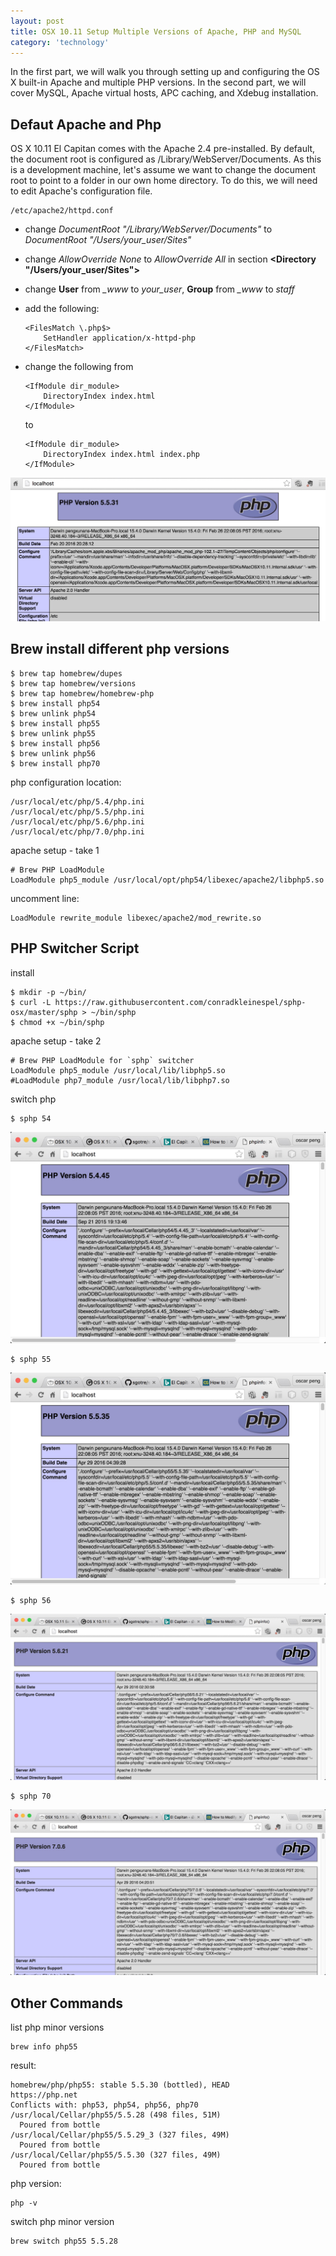 ```yaml
---
layout: post
title: OSX 10.11 Setup Multiple Versions of Apache, PHP and MySQL
category: 'technology'
---
```


In the first part, we will walk you through setting up and configuring the OS X built-in Apache and multiple PHP versions.
In the second part, we will cover MySQL, Apache virtual hosts, APC caching, and Xdebug installation.

## Defaut Apache and Php ##

OS X 10.11 El Capitan comes with the Apache 2.4 pre-installed. By default, the document root is configured as
/Library/WebServer/Documents. As this is a development machine, let's assume we want to change the document root to point
to a folder in our own home directory. To do this, we will need to edit Apache's configuration file.

    /etc/apache2/httpd.conf

-   change *DocumentRoot "/Library/WebServer/Documents"* to *DocumentRoot "/Users/your_user/Sites"*
-   change *AllowOverride None* to *AllowOverride All* in section **<Directory "/Users/your_user/Sites">**
-   change **User** from *_www* to *your_user*, **Group** from *_www* to *staff*
-   add the following:

    ```
    <FilesMatch \.php$>
        SetHandler application/x-httpd-php
    </FilesMatch>
    ```

-   change the following from

    ```
    <IfModule dir_module>
        DirectoryIndex index.html
    </IfModule>
    ```

    to

    ```
    <IfModule dir_module>
        DirectoryIndex index.html index.php
    </IfModule>
    ```

![image](/images/root80.png)

## Brew install different php versions

```
$ brew tap homebrew/dupes
$ brew tap homebrew/versions
$ brew tap homebrew/homebrew-php
$ brew install php54
$ brew unlink php54
$ brew install php55
$ brew unlink php55
$ brew install php56
$ brew unlink php56
$ brew install php70
```

php configuration location:

```
/usr/local/etc/php/5.4/php.ini
/usr/local/etc/php/5.5/php.ini
/usr/local/etc/php/5.6/php.ini
/usr/local/etc/php/7.0/php.ini
```

apache setup - take 1

```
# Brew PHP LoadModule
LoadModule php5_module /usr/local/opt/php54/libexec/apache2/libphp5.so
```

uncomment line:

```
LoadModule rewrite_module libexec/apache2/mod_rewrite.so
```

## PHP Switcher Script

install

```
$ mkdir -p ~/bin/
$ curl -L https://raw.githubusercontent.com/conradkleinespel/sphp-osx/master/sphp > ~/bin/sphp
$ chmod +x ~/bin/sphp
```

apache setup - take 2

```
# Brew PHP LoadModule for `sphp` switcher
LoadModule php5_module /usr/local/lib/libphp5.so
#LoadModule php7_module /usr/local/lib/libphp7.so
```

switch php

```
$ sphp 54
```

![image](/images/php54.jpg)

```
$ sphp 55
```

![image](/images/php55.jpg)

```
$ sphp 56
```

![image](/images/php56.jpg)

```
$ sphp 70
```

![image](/images/php70.jpg)


## Other Commands

list php minor versions

```
brew info php55
```

result:

```
homebrew/php/php55: stable 5.5.30 (bottled), HEAD
https://php.net
Conflicts with: php53, php54, php56, php70
/usr/local/Cellar/php55/5.5.28 (498 files, 51M)
  Poured from bottle
/usr/local/Cellar/php55/5.5.29_3 (327 files, 49M)
  Poured from bottle
/usr/local/Cellar/php55/5.5.30 (327 files, 49M)
  Poured from bottle
```

php version:

```
php -v
```

switch php minor version

```
brew switch php55 5.5.28
```




